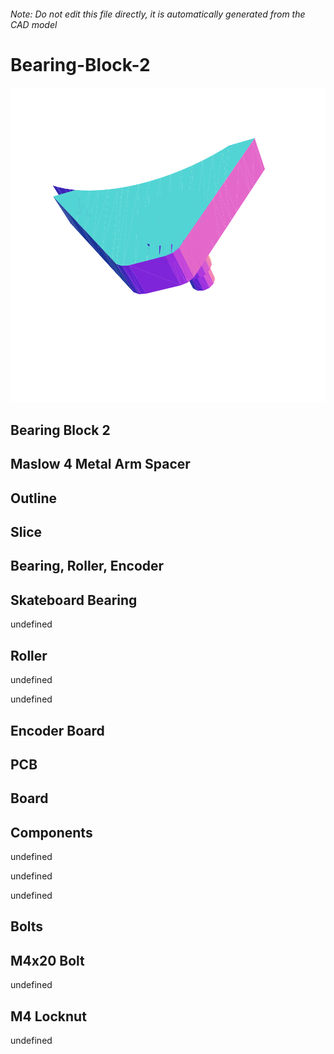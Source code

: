 ###### Note: Do not edit this file directly, it is automatically generated from the CAD model

# Bearing-Block-2

![](/project.svg)

## Bearing Block 2


## Maslow 4 Metal Arm Spacer


## Outline


## Slice


## Bearing, Roller, Encoder


## Skateboard Bearing


undefined


## Roller


undefined


undefined


## Encoder Board


## PCB


## Board


## Components


undefined


undefined


undefined


## Bolts


## M4x20 Bolt


undefined


## M4 Locknut


undefined


